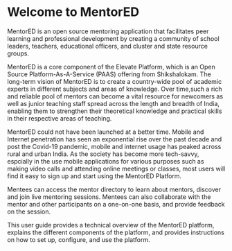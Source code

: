 # Welcome to MentorED

MentorED is an open source mentoring application that facilitates peer learning and professional development by creating a community of school leaders, teachers, educational officers, and cluster and state resource groups.

MentorED is a core component of the Elevate Platform, which is an Open Source Platform-As-A-Service (PAAS) offering from Shikshalokam. The long-term vision of MentorED is to create a country-wide pool of academic experts in different subjects and areas of knowledge. Over time,such a rich and reliable pool of mentors can become a vital resource for newcomers as well as junior teaching staff spread across the length and breadth of India, enabling them to strengthen their theoretical knowledge and practical skills in their respective areas of teaching.

MentorED could not have been launched at a better time. Mobile and Internet penetration has seen an exponential rise over the past decade and post the Covid-19 pandemic, mobile and internet usage has peaked across rural and urban India. As the society has become more tech-savvy, espcially in the use mobile applications for various purposes such as making video calls and attending online meetings or classes, most users will find it easy to sign up and start using the MentorED Platform. 

Mentees can access the mentor directory to learn about mentors, discover and join live mentoring sessions. Mentees can also collaborate with the mentor and other participants on a one-on-one basis, and provide feedback on the session.

This user guide provides a technical overview of the MentorED platform, explains the different components of the platform, and provides  instructions on how to set up, configure, and use the platform.